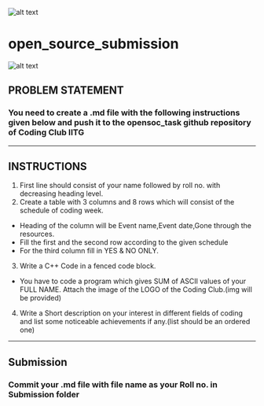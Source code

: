 ![alt text](https://drive.google.com/file/d/1bIFsHG2XEYO_N6uMkv-5_LSkkrFt3Nj2/view?usp=sharing)
# open_source_submission
![alt text](https://github.com/codingiitg/open_source_submission/blob/main/coding-club%20logo.png)


## PROBLEM STATEMENT
### You need to create a .md file with the following instructions given below and push it to the opensoc_task github repository of Coding Club IITG 
****
## INSTRUCTIONS

1. First line should consist of your name followed by roll no. with decreasing heading level.
2. Create a table with 3 columns and 8 rows which will consist of the schedule of coding week.
  - Heading of the column will be Event name,Event date,Gone through the resources.
- Fill the first and the second row according to the given schedule
- For the third column fill in YES & NO ONLY.
3. Write a C++ Code in a fenced code block.
- You have to code  a program which gives SUM of ASCII values of your FULL NAME.
Attach the image of the LOGO of the Coding Club.(img will be provided)
4. Write a Short description on your interest in different fields of coding  and list some noticeable achievements if any.(list should be an ordered one)
 ****
## Submission
### Commit your .md file with file name as your Roll no. in Submission folder 
